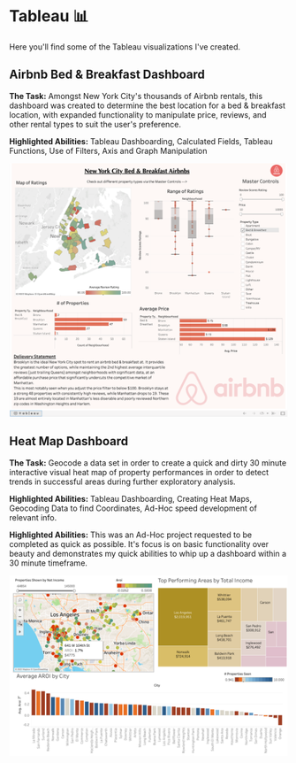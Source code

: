 # Tableau :bar_chart:

Here you'll find some of the Tableau visualizations I've created. 



## Airbnb Bed & Breakfast Dashboard
**The Task:** Amongst New York City's thousands of Airbnb rentals, this dashboard was created to determine the best location for a bed & breakfast location, with expanded functionality to manipulate price, reviews, and other rental types to suit the user's preference.

**Highlighted Abilities:** Tableau Dashboarding, Calculated Fields, Tableau Functions, Use of Filters, Axis and Graph Manipulation

![alt text](https://github.com/asilich123/Resume_Projects/blob/main/Tableau/Airbnb%20Dashboard.png?raw=true)


## Heat Map Dashboard
**The Task:** Geocode a data set in order to create a quick and dirty 30 minute interactive visual heat map of property performances in order to detect trends in successful areas during further exploratory analysis. 

**Highlighted Abilities:** Tableau Dashboarding, Creating Heat Maps, Geocoding Data to find Coordinates, Ad-Hoc speed development of relevant info. 

**Highlighted Abilities:** This was an Ad-Hoc project requested to be completed as quick as possible. It's focus is on basic functionality over beauty and demonstrates my quick abilities to whip up a dashboard within a 30 minute timeframe. 

![alt text](https://github.com/asilich123/Resume_Projects/blob/main/Tableau/Heat%20Map%20Dashboard.png?raw=true)